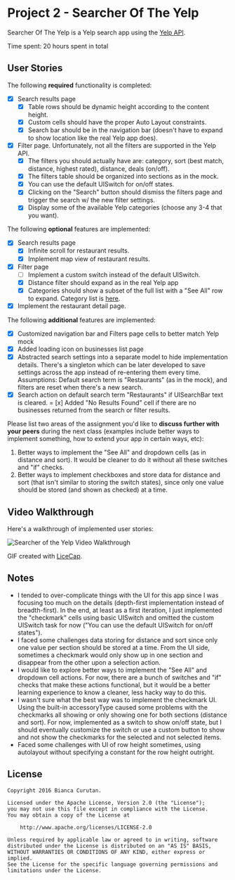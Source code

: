 # Project 2 - Searcher Of The Yelp

Searcher Of The Yelp is a Yelp search app using the [Yelp API](http://www.yelp.com/developers/documentation/v2/search_api).

Time spent: 20 hours spent in total

## User Stories

The following **required** functionality is completed:

- [x] Search results page
   - [x] Table rows should be dynamic height according to the content height.
   - [x] Custom cells should have the proper Auto Layout constraints.
   - [x] Search bar should be in the navigation bar (doesn't have to expand to show location like the real Yelp app does).
- [x] Filter page. Unfortunately, not all the filters are supported in the Yelp API.
   - [x] The filters you should actually have are: category, sort (best match, distance, highest rated), distance, deals (on/off).
   - [x] The filters table should be organized into sections as in the mock.
   - [x] You can use the default UISwitch for on/off states.
   - [x] Clicking on the "Search" button should dismiss the filters page and trigger the search w/ the new filter settings.
   - [x] Display some of the available Yelp categories (choose any 3-4 that you want).

The following **optional** features are implemented:

- [x] Search results page
   - [x] Infinite scroll for restaurant results.
   - [x] Implement map view of restaurant results.
- [x] Filter page
   - [ ] Implement a custom switch instead of the default UISwitch.
   - [x] Distance filter should expand as in the real Yelp app
   - [x] Categories should show a subset of the full list with a "See All" row to expand. Category list is [here](http://www.yelp.com/developers/documentation/category_list).
- [x] Implement the restaurant detail page.

The following **additional** features are implemented:

- [x] Customized navigation bar and Filters page cells to better match Yelp mock
- [x] Added loading icon on businesses list page
- [x] Abstracted search settings into a separate model to hide implementation details. There's a singleton which can be later developed to save settings across the app instead of re-entering them every time. Assumptions: Default search term is "Restaurants" (as in the mock), and filters are reset when there's a new search.
- [x] Search action on default search term "Restaurants" if UISearchBar text is cleared.
= [x] Added "No Results Found" cell if there are no businesses returned from the search or filter results.

Please list two areas of the assignment you'd like to **discuss further with your peers** during the next class (examples include better ways to implement something, how to extend your app in certain ways, etc):

1. Better ways to implement the "See All" and dropdown cells (as in distance and sort). It would be cleaner to do it without all these switches and "if" checks.
2. Better ways to implement checkboxes and store data for distance and sort (that isn't similar to storing the switch states), since only one value should be stored (and shown as checked) at a time. 

## Video Walkthrough

Here's a walkthrough of implemented user stories:

<img src='http://i.imgur.com/WCezSt7.gif' title='Searcher of the Yelp Video Walkthrough' width='' alt='Searcher of the Yelp Video Walkthrough' />

GIF created with [LiceCap](http://www.cockos.com/licecap/).

## Notes

- I tended to over-complicate things with the UI for this app since I was focusing too much on the details (depth-first implementation instead of breadth-first). In the end, at least as a first iteration, I just implemented the "checkmark" cells using basic UISwitch and omitted the custom UISwitch task for now ("You can use the default UISwitch for on/off states").
- I faced some challenges data storing for distance and sort since only one value per section should be stored at a time. From the UI side, sometimes a checkmark would only show up in one section and disappear from the other upon a selection action.
- I would like to explore better ways to implement the "See All" and dropdown cell actions. For now, there are a bunch of switches and "if" checks that make these actions functional, but it would be a better learning experience to know a cleaner, less hacky way to do this. 
- I wasn't sure what the best way was to implement the checkmark UI. Using the built-in accessoryType caused some problems with the checkmarks all showing or only showing one for both sections (distance and sort). For now, implemented as a switch to show on/off state, but I should eventually customize the switch or use a custom button to show and not show the checkmarks for the selected and not selected items.
- Faced some challenges with UI of row height sometimes, using autolayout without specifying a constant for the row height outright. 

## License

    Copyright 2016 Bianca Curutan.

    Licensed under the Apache License, Version 2.0 (the "License");
    you may not use this file except in compliance with the License.
    You may obtain a copy of the License at

        http://www.apache.org/licenses/LICENSE-2.0

    Unless required by applicable law or agreed to in writing, software
    distributed under the License is distributed on an "AS IS" BASIS,
    WITHOUT WARRANTIES OR CONDITIONS OF ANY KIND, either express or implied.
    See the License for the specific language governing permissions and
    limitations under the License.
